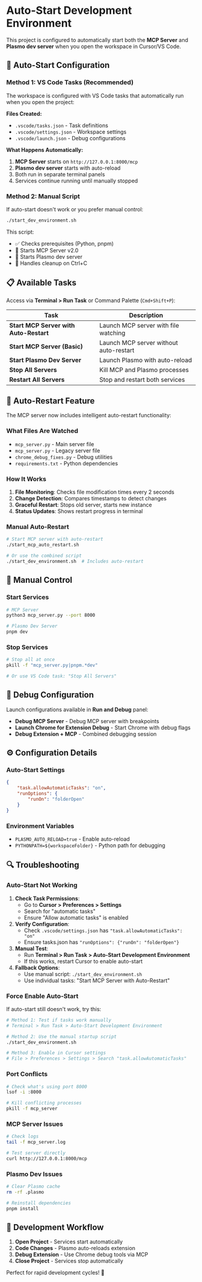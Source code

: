 # Auto-Start Development Environment

This project is configured to automatically start both the **MCP Server** and **Plasmo dev server** when you open the workspace in Cursor/VS Code.

## 🚀 Auto-Start Configuration

### Method 1: VS Code Tasks (Recommended)
The workspace is configured with VS Code tasks that automatically run when you open the project:

**Files Created:**
- `.vscode/tasks.json` - Task definitions
- `.vscode/settings.json` - Workspace settings  
- `.vscode/launch.json` - Debug configurations

**What Happens Automatically:**
1. **MCP Server** starts on `http://127.0.0.1:8000/mcp`
2. **Plasmo dev server** starts with auto-reload
3. Both run in separate terminal panels
4. Services continue running until manually stopped

### Method 2: Manual Script
If auto-start doesn't work or you prefer manual control:

```bash
./start_dev_environment.sh
```

This script:
- ✅ Checks prerequisites (Python, pnpm)
- 🔧 Starts MCP Server v2.0
- 🎯 Starts Plasmo dev server
- 🛑 Handles cleanup on Ctrl+C

## 📋 Available Tasks

Access via **Terminal > Run Task** or Command Palette (`Cmd+Shift+P`):

| Task | Description |
|------|-------------|
| **Start MCP Server with Auto-Restart** | Launch MCP server with file watching |
| **Start MCP Server (Basic)** | Launch MCP server without auto-restart |
| **Start Plasmo Dev Server** | Launch Plasmo with auto-reload |
| **Stop All Servers** | Kill MCP and Plasmo processes |
| **Restart All Servers** | Stop and restart both services |

## 🔄 Auto-Restart Feature

The MCP server now includes intelligent auto-restart functionality:

### What Files Are Watched
- `mcp_server.py` - Main server file
- `mcp_server.py` - Legacy server file
- `chrome_debug_fixes.py` - Debug utilities
- `requirements.txt` - Python dependencies

### How It Works
1. **File Monitoring**: Checks file modification times every 2 seconds
2. **Change Detection**: Compares timestamps to detect changes
3. **Graceful Restart**: Stops old server, starts new instance
4. **Status Updates**: Shows restart progress in terminal

### Manual Auto-Restart
```bash
# Start MCP server with auto-restart
./start_mcp_auto_restart.sh

# Or use the combined script
./start_dev_environment.sh  # Includes auto-restart
```

## 🔧 Manual Control

### Start Services
```bash
# MCP Server
python3 mcp_server.py --port 8000

# Plasmo Dev Server  
pnpm dev
```

### Stop Services
```bash
# Stop all at once
pkill -f "mcp_server.py|pnpm.*dev"

# Or use VS Code task: "Stop All Servers"
```

## 🐛 Debug Configuration

Launch configurations available in **Run and Debug** panel:

- **Debug MCP Server** - Debug MCP server with breakpoints
- **Launch Chrome for Extension Debug** - Start Chrome with debug flags
- **Debug Extension + MCP** - Combined debugging session

## ⚙️ Configuration Details

### Auto-Start Settings
```json
{
    "task.allowAutomaticTasks": "on",
    "runOptions": {
        "runOn": "folderOpen"  
    }
}
```

### Environment Variables
- `PLASMO_AUTO_RELOAD=true` - Enable auto-reload
- `PYTHONPATH=${workspaceFolder}` - Python path for debugging

## 🔍 Troubleshooting

### Auto-Start Not Working
1. **Check Task Permissions**: 
   - Go to **Cursor > Preferences > Settings**
   - Search for "automatic tasks"
   - Ensure "Allow automatic tasks" is enabled
2. **Verify Configuration**:
   - Check `.vscode/settings.json` has `"task.allowAutomaticTasks": "on"`
   - Ensure tasks.json has `"runOptions": {"runOn": "folderOpen"}`
3. **Manual Test**:
   - Run **Terminal > Run Task > Auto-Start Development Environment**
   - If this works, restart Cursor to enable auto-start
4. **Fallback Options**:
   - Use manual script: `./start_dev_environment.sh`
   - Use individual tasks: "Start MCP Server with Auto-Restart"

### Force Enable Auto-Start
If auto-start still doesn't work, try this:
```bash
# Method 1: Test if tasks work manually
# Terminal > Run Task > Auto-Start Development Environment

# Method 2: Use the manual startup script
./start_dev_environment.sh

# Method 3: Enable in Cursor settings
# File > Preferences > Settings > Search "task.allowAutomaticTasks"
```

### Port Conflicts
```bash
# Check what's using port 8000
lsof -i :8000

# Kill conflicting processes
pkill -f mcp_server
```

### MCP Server Issues
```bash
# Check logs
tail -f mcp_server.log

# Test server directly
curl http://127.0.0.1:8000/mcp
```

### Plasmo Dev Issues
```bash
# Clear Plasmo cache
rm -rf .plasmo

# Reinstall dependencies
pnpm install
```

## 🎯 Development Workflow

1. **Open Project** - Services start automatically
2. **Code Changes** - Plasmo auto-reloads extension
3. **Debug Extension** - Use Chrome debug tools via MCP
4. **Close Project** - Services stop automatically

Perfect for rapid development cycles! 🚀 